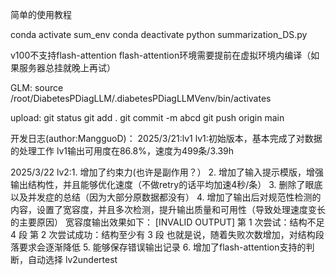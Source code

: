 简单的使用教程

conda activate sum_env
conda deactivate
python summarization_DS.py

v100不支持flash-attention
flash-attention环境需要提前在虚拟环境内编译（如果服务器总挂就晚上再试）

GLM:
source /root/DiabetesPDiagLLM/.diabetesPDiagLLMVenv/bin/activates

upload:
git status
git add .
git commit -m abcd
git push origin main

开发日志(author:MangguoD)：
2025/3/21:lv1
lv1:初始版本，基本完成了对数据的处理工作
lv1输出可用度在86.8%，速度为499条/3.39h

2025/3/22
lv2:1. 增加了约束力(也许是副作用？）
    2. 增加了输入提示模版，增强输出结构性，并且能够优化速度（不做retry的话平均加速4秒/条）
    3. 删除了眼底以及并发症的总结（因为大部分原数据都没有）
    4. 增加了输出后对规范性检测的内容，设置了宽容度，并且多次检测，提升输出质量和可用性（导致处理速度变长的主要原因）
        宽容度输出效果如下：
            [INVALID OUTPUT] 第 1 次尝试：结构不足 4 段
            第 2 次尝试成功：结构至少有 3 段
        也就是说，随着失败次数增加，对结构段落要求会逐渐降低
    5. 能够保存错误输出记录
    6. 增加了flash-attention支持的判断，自动选择
lv2undertest
